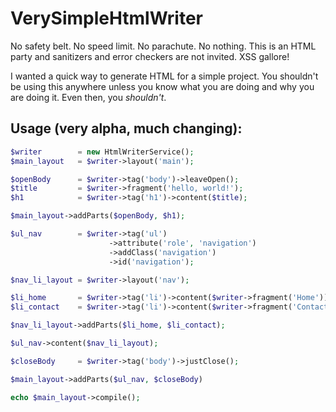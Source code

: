 # VerySimpleHtmlWriter

No safety belt. No speed limit. No parachute. No nothing. This is an HTML party and sanitizers and error checkers are not invited. XSS gallore!

I wanted a quick way to generate HTML for a simple project. You shouldn't be using this anywhere unless you know what you are doing and why you are doing it. Even then, you _shouldn't_.

## Usage (very alpha, much changing):

```php
$writer        = new HtmlWriterService();
$main_layout   = $writer->layout('main');

$openBody      = $writer->tag('body')->leaveOpen();
$title         = $writer->fragment('hello, world!');
$h1            = $writer->tag('h1')->content($title);

$main_layout->addParts($openBody, $h1);

$ul_nav        = $writer->tag('ul')
                      ->attribute('role', 'navigation')
                      ->addClass('navigation')
                      ->id('navigation');

$nav_li_layout = $writer->layout('nav');

$li_home       = $writer->tag('li')->content($writer->fragment('Home'));
$li_contact    = $writer->tag('li')->content($writer->fragment('Contact'));

$nav_li_layout->addParts($li_home, $li_contact);

$ul_nav->content($nav_li_layout);

$closeBody     = $writer->tag('body')->justClose();

$main_layout->addParts($ul_nav, $closeBody)

echo $main_layout->compile();
 
```